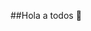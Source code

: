 ##Hola a todos 👋

<!--


- 🔭 Trabajo en desarrollo profesional de software de manera independiente, dirijo la empresa EXENGINNER
- 🌱 Estoy dispuesto a colaborar en proyectos de diferente nivel y área para la que se requiera mi perfíl
- 👯 Soy Ingeniero de Sistemas, autodidacta en las últimas tecnologías, dispuesto a aprender
- 🤔 Me siento ,uy bien trabajando en grupo multifacetico, aprendo de todos
- 💬 Puedes preguntar y estoy dispuesto a trabajar enseñando lo que e aprendido
- 📫 Déjame tu mensaje o busca mis redes sociales
- 😄 Spy martinmedp
- ⚡ Me gusta el desarrollo de software y el fútbol.
-->
